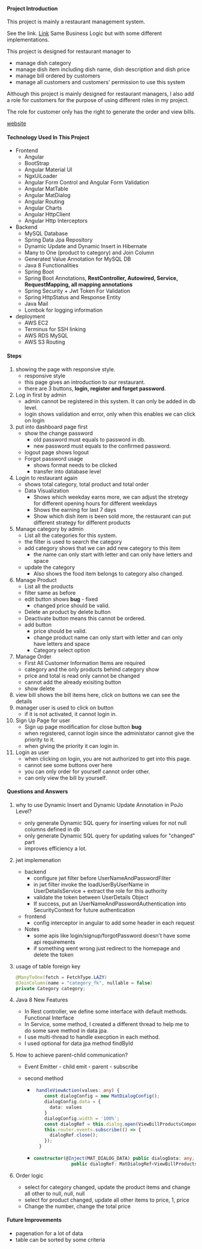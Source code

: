 #### Project Introduction

This project is mainly a restaurant management system.

See the link.
[Link](https://www.youtube.com/watch?v=xwU5ItA-lp8)
Same Business Logic but with some different implementations.

This project is designed for restaurant manager to 

- manage dish category
- manage dish item including dish name, dish description and dish price
- manage bill ordered by customers
- manage all customers and customers' permission to use this system

Although this project is mainly designed for restaurant managers, I also add a role for customers for the purpose of using different roles in my project.

The role for customer only has the right to generate the order and view bills. 


[website](http://restaurant-project-lzw-frontend.s3-website.us-east-2.amazonaws.com/)



#### Technology Used In This Project

- Frontend
  - Angular
  - BootStrap
  - Angular Material UI
  - NgxUiLoader
  - Angular Form Control and Angular Form Validation
  - Angular MatTable
  - Angular MatDialog
  - Angular Routing
  - Angular Charts
  - Angular HttpClient
  - Angular Http Interceptors
- Backend
  - MySQL Database
  - Spring Data Jpa Repository
  - Dynamic Update and Dynamic Insert in Hibernate
  - Many to One (product to category) and Join Column
  - Generated Value Annotation for MySQL DB
  - Java 8 Functionalities
  - Spring Boot
  - Spring Boot Annotations, **RestController, Autowired, Service, RequestMapping, all mapping annotations**
  - Spring Security + Jwt Token For Validation
  - Spring HttpStatus and Response Entity
  - Java Mail
  - Lombok for logging information
- deployment
  - AWS EC2
  - Terminus for SSH linking
  - AWS RDS MySQL
  - AWS S3 Routing  



#### Steps

1. showing the page with responsive style.
   - responsive style
   - this page gives an introduction to our restaurant.
   - there are 3 buttons, **login, register and forget password**.
2. Log in first by admin
   - admin cannot be registered in this system. It can only be added in db level.
   - login shows validation and error, only when this enables we can click on login
3. put into dashboard page first
   - show the change password
     - old password must equals to password in db.
     - new password must equals to the confirmed password.
   - logout page shows logout
   - Forgot password usage
     - shows format needs to be clicked
     - transfer into database level
4. Login to restaurant again
   - shows total category, total product and total order
   - Data Visualization
     - Shows which weekday earns more, we can adjust the stretegy for different opening hours for different weekdays
     - Shows the earning for last 7 days
     - Show which dish item is been sold more, the restaurant can put different strategy for different products
5. Manage category by admin
   - List all the categories for this system.
   - the filter is used to search the category
   - add category shows that we can add new category to this item
     - the name can only start with letter and can only have letters and space
   - update the category
     - Also shows the food item belongs to category also changed.
6. Manage Product
   - List all the products
   - filter same as before
   - edit button shows **bug** - fixed
     - changed price should be valid. 
   - Delete an product by delete button
   - Deactivate button means this cannot be ordered.
   - add button
     - price should be valid.
     - change product name can only start with letter and can only have letters and space
     - Category select option
7. Manage Order
   - First All Customer Information Items are required
   - category and the only products behind category show
   - price and total is read only cannot be changed
   - cannot add the already exisiting button
   - show delete
8. view bill shows the bill items here, click on buttons we can see the details
9. manager user is used to click on button
   - if it is not activated, it cannot login in.
10. Sign Up Page for user
    - Sign up page modification for close button **bug**
    - when registered, cannot login since the administator cannot give the priority to it.
    - when giving the priority it can login in.
11. Login as user
    - when clicking on login, you are not authorized to get into this page.
    - cannot see some buttons over here
    - you can only order for yourself cannot order other.
    - can only view the bill by yourself.



#### Questions and Answers

1. why to use Dynamic Insert and Dynamic Update Annotation in PoJo Level?

   - only generate Dynamic SQL query for inserting values for not null columns defined in db
   - only generate Dynamic SQL query for updating values for "changed" part
   - improves efficiency a lot.

2. jwt implemenation

   - backend
     - configure jwt filter before UserNameAndPasswordFilter 
     - in jwt filter invoke the loadUserByUserName in UserDetailsService + extract the role for this authority
     - validate the token between UserDetails Object
     - If success, put an UserNameAndPasswordAuthentication into SecurityContext for future authentication
   - frontend
     - config interceptor in angular to add some header in each request
   - Notes
     - some apis like login/signup/forgotPassword doesn't have some api requirements
     - if something went wrong just redirect to the homepage and delete the token

3. usage of table foreign key

   ```java
   @ManyToOne(fetch = FetchType.LAZY)
   @JoinColumn(name = "category_fk", nullable = false)
   private Category category;
   ```

4. Java 8 New Features

   - In Rest controller, we define some interface with default methods. Functional Interface
   - In Service, some method, I created a different thread to help me to do some save method in data jpa.
   - I use multi-thread to handle execption in each method.
   - I used optional for data jpa method findById

5. How to achieve parent-child communication?

   - Event Emitter - child emit - parent - subscribe

   - second method

     - ```typescript
        handleViewAction(values: any) {
           const dialogConfig = new MatDialogConfig();
           dialogConfig.data = {
             data: values
           }
           dialogConfig.width = '100%';
           const dialogRef = this.dialog.open(ViewBillProductsComponent, dialogConfig);
           this.router.events.subscribe(() => {
             dialogRef.close();
           });
         }
       ```

     - ```typescript
       constructor(@Inject(MAT_DIALOG_DATA) public dialogData: any,
                     public dialogRef: MatDialogRef<ViewBillProductsComponent>) { }
       ```

6. Order logic

   - select for category changed, update the product items and change all other to null, null, null
   - select for product changed, update all other items to price, 1, price
   - Change the number, change the total price



#### Future Improvements

- pagenation for a lot of data
- table can be sorted by some criteria



